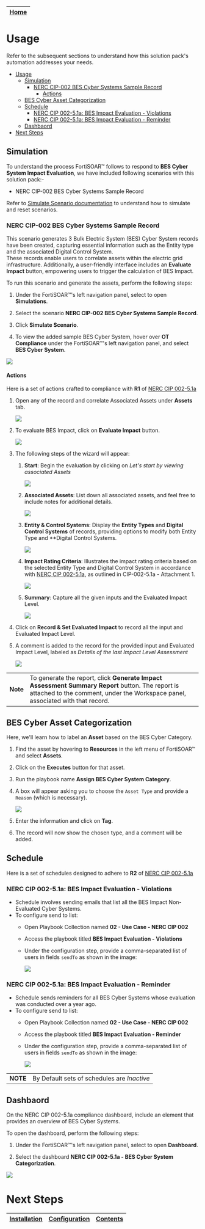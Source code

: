 | [Home](../README.md) |
| -------------------- |

# Usage

Refer to the subsequent sections to understand how this solution pack's automation addresses your needs.

- [Usage](#usage)
  - [Simulation](#simulation)
    - [NERC CIP-002 BES Cyber Systems Sample Record](#nerc-cip-002-bes-cyber-systems-sample-record)
      - [Actions](#actions)
  - [BES Cyber Asset Categorization](#bes-cyber-asset-categorization)
  - [Schedule](#schedule)
    - [NERC CIP 002-5.1a: BES Impact Evaluation - Violations](#nerc-cip-002-51a-bes-impact-evaluation---violations)
    - [NERC CIP 002-5.1a: BES Impact Evaluation - Reminder](#nerc-cip-002-51a-bes-impact-evaluation---reminder)
  - [Dashbaord](#dashbaord)
- [Next Steps](#next-steps)

## Simulation

To understand the process FortiSOAR&trade; follows to respond to **BES Cyber System Impact Evaluation**, we have included following scenarios with this solution pack:-
 - NERC CIP-002 BES Cyber Systems Sample Record

Refer to [Simulate Scenario documentation](https://github.com/fortinet-fortisoar/solution-pack-soc-simulator/blob/develop/docs/usage.md) to understand how to simulate and reset scenarios.

### NERC CIP-002 BES Cyber Systems Sample Record

This scenario generates 3 Bulk Electric System (BES) Cyber System records have been created, capturing essential information such as the Entity type and the associated Digital Control System. <br> These records enable users to correlate assets within the electric grid infrastructure. Additionally, a user-friendly interface includes an **Evaluate Impact** button, empowering users to trigger the calculation of BES Impact.

To run this scenario and generate the assets, perform the following steps:

1. Under the FortiSOAR&trade;'s left navigation panel, select to open **Simulations**.

2. Select the scenario **NERC CIP-002 BES Cyber Systems Sample Record**.

3. Click **Simulate Scenario**.

4. To view the added sample BES Cyber System, hover over **OT Compliance** under the FortiSOAR&trade;'s left navigation panel, and select **BES Cyber System**.

![](./res/added-sample-bes-cyber-systems.png)

#### Actions

Here is a set of actions crafted to compliance with **R1** of [NERC CIP 002-5.1a](https://www.nerc.com/pa/Stand/Reliability%20Standards/CIP-002-5.1a.pdf)

1. Open any of the record and correlate Associated Assets under **Assets** tab.
   
    ![](./res/bes-cyber-system-asset-correlations.png)

2. To evaluate BES Impact, click on **Evaluate Impact** button.
   
    ![](./res/bes-cyber-system-evaluate-impact.png)

3. The following steps of the wizard will appear:
   
   1. **Start**: Begin the evaluation by clicking on *Let's start by viewing associated Assets*
            
        ![](./res/bes-impact-start.png)

   2. **Associated Assets**: List down all associated assets, and feel free to include notes for additional details.
    
        ![](./res/bes-impact-associated-assets.png)

   3. **Entity & Control Systems**: Display the **Entity Types** and **Digital Control Systems** of records, providing options to modify both Entity Type and **Digital Control Systems.
        
        ![](./res/bes-impact-entity-and-systems.png)

   4. **Impact Rating Criteria**: Illustrates the impact rating criteria based on the selected Entity Type and Digital Control System in accordance with [NERC CIP 002-5.1a](https://www.nerc.com/pa/Stand/Reliability%20Standards/CIP-002-5.1a.pdf), as outlined in CIP-002-5.1a - Attachment 1.
   
        ![](./res/bes-impact-criteria.png)

   5. **Summary**: Capture all the given inputs and the Evaluated Impact Level.
    
        ![](./res/bes-impact-summary.png)

4. Click on **Record & Set Evaluated Impact** to record all the input and Evaluated Impact Level.

5. A comment is added to the record for the provided input and Evaluated Impact Level, labeled as *Details of the last Impact Level Assessment*
    
    ![](./res/bes-cyber-system-comment.png)

<table>
    <tr>
        <td><strong>Note</strong></td>
        <td>To generate the report, click <strong>Generate Impact Assessment Summary Report</strong> button. The report is attached to the comment, under the Workspace panel, associated with that record.</td>
    </tr>
</table>

## BES Cyber Asset Categorization

Here, we'll learn how to label an **Asset** based on the BES Cyber Category.

1. Find the asset by hovering to **Resources** in the left menu of FortiSOAR&trade; and select **Assets**.
2. Click on the **Executes** button for that asset.
3. Run the playbook name **Assign BES Cyber System Category**.
4. A box will appear asking you to choose the `Asset Type` and provide a `Reason` (which is necessary).

    ![](./res/bes-cyber-category-input.png)
5. Enter the information and click on **Tag**.
6. The record will now show the chosen type, and a comment will be added.

## Schedule

Here is a set of schedules designed to adhere to **R2** of [NERC CIP 002-5.1a](https://www.nerc.com/pa/Stand/Reliability%20Standards/CIP-002-5.1a.pdf)

### NERC CIP 002-5.1a: BES Impact Evaluation - Violations
   - Schedule involves sending emails that list all the BES Impact Non-Evaluated Cyber Systems.
   - To configure send to list:
     - Open Playbook Collection named **02 - Use Case - NERC CIP 002**
     - Access the playbook titled **BES Impact Evaluation - Violations**
     - Under the configuration step, provide a comma-separated list of users in fields `sendTo` as shown in the image:
  
        ![](./res/configure-sendTo-violation.png)

### NERC CIP 002-5.1a: BES Impact Evaluation - Reminder
   - Schedule sends reminders for all BES Cyber Systems whose evaluation was conducted over a year ago.
   - To configure send to list:
     - Open Playbook Collection named **02 - Use Case - NERC CIP 002**
     - Access the playbook titled **BES Impact Evaluation - Reminder**
     - Under the configuration step, provide a comma-separated list of users in fields `sendTo` as shown in the image:
  
        ![](./res/confiure-sendTo-reminder.png)

<table>
    <tr>
        <td><strong>NOTE</strong></td>
        <td>By Default sets of schedules are <em>Inactive</em></td>
    </tr>
</table>

## Dashbaord

On the NERC CIP 002-5.1a compliance dashboard, include an element that provides an overview of BES Cyber Systems. 

To open the dashboard, perform the following steps:

1. Under the FortiSOAR&trade;'s left navigation panel, select to open **Dashboard**.

2. Select the dashboard **NERC CIP 002-5.1a - BES Cyber System Categorization**.

![](./res/dashboard.png)


# Next Steps
| [Installation](./setup.md#installation) | [Configuration](./setup.md#configuration) | [Contents](./contents.md) |
| --------------------------------------- | ----------------------------------------- | ------------------------- |